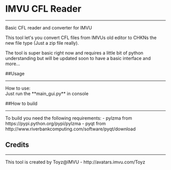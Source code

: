 # IMVU CFL Reader
<hr />
Basic CFL reader and converter for IMVU

This tool let's you convert CFL files from IMVUs old editor to CHKNs the new file type (Just a zip file really).

The tool is super basic right now and requires a little bit of python understanding but will be updated soon to have a basic interface and more...

##Usage
<hr />
How to use: <Br />
Just run the **main_gui.py** in console

##How to build
<hr />
To build you need the following requirements:
- pylzma from https://pypi.python.org/pypi/pylzma 
- pyqt from http://www.riverbankcomputing.com/software/pyqt/download

## Credits
<hr />
This tool is created by Toyz@IMVU - http://avatars.imvu.com/Toyz
